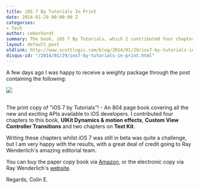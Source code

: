 ```yaml
---
title: iOS 7 By Tutorials In Print
date: 2014-01-29 00:00:00 Z
categories:
- Tech
author: ceberhardt
summary: The book, iOS 7 By Tutorials, which I contributed four chapters to, is now in print.
layout: default_post
oldlink: http://www.scottlogic.com/blog/2014/01/29/ios7-by-tutorials-in-print.html
disqus-id: "/2014/01/29/ios7-by-tutorials-in-print.html"
---
```


A few days ago I was happy to receive a weighty package through the post containing the following:

<img src="{{ site.baseurl }}/ceberhardt/assets/iOS7ByTutorials.jpg" />

<br/>
<br/>

The print copy of "iOS 7 by Tutorials"! - An 804 page book covering all the new and exciting APIs available to iOS developers. I contributed four chapters to this book, **UIKit Dynamics & motion effects**, **Custom View Controller Transitions** and two chapters on **Text Kit**.

Writing these chapters whilst iOS 7 was still in beta was quite a challenge, but I am very happy with the results, with a great deal of credit going to Ray Wenderlich's amazing editorial team.

You can buy the paper copy book via <a href="http://www.amazon.co.uk/iOS-By-Tutorials-Christine-Abernathy/dp/0989675106">Amazon</a>, or the electronic copy via Ray Wenderlich's <a href="http://www.raywenderlich.com/store/ios-7-by-tutorials">website</a>.

Regards, Colin E.



























